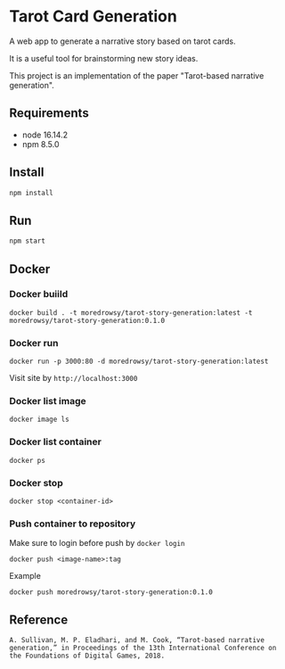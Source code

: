 # Tarot Card Generation

A web app to generate a narrative story based on tarot cards.

It is a useful tool for brainstorming new story ideas.

This project is an implementation of the paper "Tarot-based narrative generation".

## Requirements

- node 16.14.2
- npm 8.5.0

## Install

```bash
npm install
```

## Run

```bash
npm start
```

## Docker

### Docker buiild

```shell
docker build . -t moredrowsy/tarot-story-generation:latest -t moredrowsy/tarot-story-generation:0.1.0
```

### Docker run

```shell
docker run -p 3000:80 -d moredrowsy/tarot-story-generation:latest
```

Visit site by `http://localhost:3000`

### Docker list image

```shell
docker image ls
```

### Docker list container

```shell
docker ps
```

### Docker stop

```shell
docker stop <container-id>
```

### Push container to repository

Make sure to login before push by `docker login`

```shell
docker push <image-name>:tag
```

Example

```shell
docker push moredrowsy/tarot-story-generation:0.1.0
```

## Reference

```ref
A. Sullivan, M. P. Eladhari, and M. Cook, “Tarot-based narrative generation,” in Proceedings of the 13th International Conference on the Foundations of Digital Games, 2018.
```
